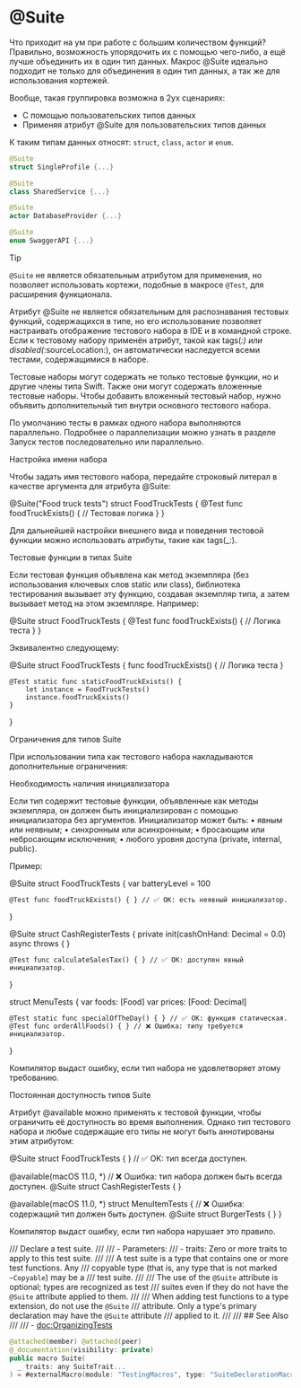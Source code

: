 # @Suite

Что приходит на ум при работе с большим количеством функций?
Правильно, возможность упорядочить их с помощью чего-либо, а ещё лучше объединить их в один тип данных.
Макрос @Suite идеально подходит не только для объединения в один тип данных, а так же для использования кортежей.

Вообще, такая группировка возможна в 2ух сценариях:

- С помощью пользовательских типов данных
- Применяя атрибут @Suite для пользовательских типов данных

К таким типам данных относят: `struct`, `class`, `actor` и `enum`.

```swift
@Suite
struct SingleProfile {...}

@Suite
class SharedService {...}

@Suite
actor DatabaseProvider {...}

@Suite
enum SwaggerAPI {...}
```

> [!TIP]
> `@Suite` не является обязательным атрибутом для применения, но позволяет использовать кортежи, подобные в макросе `@Test`, для расширения функционала.

Атрибут @Suite не является обязательным для распознавания тестовых функций, содержащихся в типе, но его использование позволяет настраивать отображение тестового набора в IDE и в командной строке. Если к тестовому набору применён атрибут, такой как tags(_:) или disabled(_:sourceLocation:), он автоматически наследуется всеми тестами, содержащимися в наборе.

Тестовые наборы могут содержать не только тестовые функции, но и другие члены типа Swift. Также они могут содержать вложенные тестовые наборы. Чтобы добавить вложенный тестовый набор, нужно объявить дополнительный тип внутри основного тестового набора.

По умолчанию тесты в рамках одного набора выполняются параллельно. Подробнее о параллелизации можно узнать в разделе Запуск тестов последовательно или параллельно.

Настройка имени набора

Чтобы задать имя тестового набора, передайте строковый литерал в качестве аргумента для атрибута @Suite:

@Suite("Food truck tests")
struct FoodTruckTests {
    @Test func foodTruckExists() {
        // Тестовая логика
    }
}

Для дальнейшей настройки внешнего вида и поведения тестовой функции можно использовать атрибуты, такие как tags(_:).

Тестовые функции в типах Suite

Если тестовая функция объявлена как метод экземпляра (без использования ключевых слов static или class), библиотека тестирования вызывает эту функцию, создавая экземпляр типа, а затем вызывает метод на этом экземпляре. Например:

@Suite struct FoodTruckTests {
    @Test func foodTruckExists() {
        // Логика теста
    }
}

Эквивалентно следующему:

@Suite struct FoodTruckTests {
    func foodTruckExists() {
        // Логика теста
    }

    @Test static func staticFoodTruckExists() {
        let instance = FoodTruckTests()
        instance.foodTruckExists()
    }
}

Ограничения для типов Suite

При использовании типа как тестового набора накладываются дополнительные ограничения:

Необходимость наличия инициализатора

Если тип содержит тестовые функции, объявленные как методы экземпляра, он должен быть инициализирован с помощью инициализатора без аргументов. Инициализатор может быть:
	•	явным или неявным;
	•	синхронным или асинхронным;
	•	бросающим или небросающим исключения;
	•	любого уровня доступа (private, internal, public).

Пример:

@Suite struct FoodTruckTests {
    var batteryLevel = 100

    @Test func foodTruckExists() { } // ✅ OK: есть неявный инициализатор.
}

@Suite struct CashRegisterTests {
    private init(cashOnHand: Decimal = 0.0) async throws { }

    @Test func calculateSalesTax() { } // ✅ OK: доступен явный инициализатор.
}

struct MenuTests {
    var foods: [Food]
    var prices: [Food: Decimal]

    @Test static func specialOfTheDay() { } // ✅ OK: функция статическая.
    @Test func orderAllFoods() { } // ❌ Ошибка: типу требуется инициализатор.
}

Компилятор выдаст ошибку, если тип набора не удовлетворяет этому требованию.

Постоянная доступность типов Suite

Атрибут @available можно применять к тестовой функции, чтобы ограничить её доступность во время выполнения. Однако тип тестового набора и любые содержащие его типы не могут быть аннотированы этим атрибутом:

@Suite struct FoodTruckTests { } // ✅ OK: тип всегда доступен.

@available(macOS 11.0, *) // ❌ Ошибка: тип набора должен быть всегда доступен.
@Suite struct CashRegisterTests { }

@available(macOS 11.0, *) struct MenuItemTests { // ❌ Ошибка: содержащий тип должен быть доступен.
    @Suite struct BurgerTests { }
}

Компилятор выдаст ошибку, если тип набора нарушает это правило.

<!-- Перевод -->

/// Declare a test suite.
///
/// - Parameters:
///   - traits: Zero or more traits to apply to this test suite.
///
/// A test suite is a type that contains one or more test functions. Any
/// copyable type (that is, any type that is not marked `~Copyable`) may be a
/// test suite.
///
/// The use of the `@Suite` attribute is optional; types are recognized as test
/// suites even if they do not have the `@Suite` attribute applied to them.
///
/// When adding test functions to a type extension, do not use the `@Suite`
/// attribute. Only a type's primary declaration may have the `@Suite` attribute
/// applied to it.
///
/// ## See Also
///
/// - <doc:OrganizingTests>

```swift
@attached(member) @attached(peer)
@_documentation(visibility: private)
public macro Suite(
  _ traits: any SuiteTrait...
) = #externalMacro(module: "TestingMacros", type: "SuiteDeclarationMacro")
```
